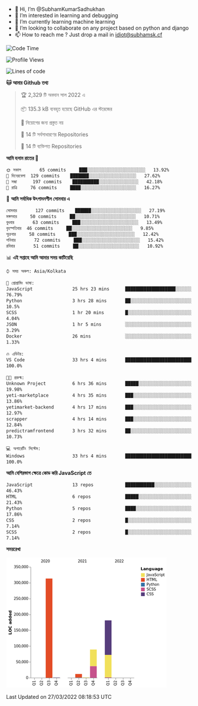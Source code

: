 - 👋 Hi, I’m @SubhamKumarSadhukhan
- 👀 I’m interested in learning and debugging
- 🌱 I’m currently learning machine learning
- 💞️ I’m looking to collaborate on any project based on python and django
- 📫 How to reach me ?
      Just drop a mail in idiot@subhamsk.cf

<!---
SubhamKumarSadhukhan/SubhamKumarSadhukhan is a ✨ special ✨ repository because its `README.md` (this file) appears on your GitHub profile.
You can click the Preview link to take a look at your changes.
--->


<!--START_SECTION:waka-->
![Code Time](http://img.shields.io/badge/Code%20Time-333%20hrs%2029%20mins-blue)

![Profile Views](http://img.shields.io/badge/%E0%A6%AA%E0%A7%8D%E0%A6%B0%E0%A7%8B%E0%A6%AB%E0%A6%BE%E0%A6%87%E0%A6%B2%20%E0%A6%A6%E0%A6%B0%E0%A7%8D%E0%A6%B6%E0%A6%A8-2-blue)

![Lines of code](https://img.shields.io/badge/%E0%A6%B9%E0%A7%8D%E0%A6%AF%E0%A6%BE%E0%A6%B2%E0%A7%8B%20%E0%A6%93%E0%A6%AF%E0%A6%BC%E0%A6%BE%E0%A6%B0%E0%A7%8D%E0%A6%B2%E0%A7%8D%E0%A6%A1%20%E0%A6%A5%E0%A7%87%E0%A6%95%E0%A7%87%20%E0%A6%86%E0%A6%AE%E0%A6%BF%20%E0%A6%B2%E0%A6%BF%E0%A6%96%E0%A7%87%E0%A6%9B%E0%A6%BF-597%20Thousand%20%E0%A6%95%E0%A7%8B%E0%A6%A1%E0%A7%87%E0%A6%B0%20%E0%A6%B2%E0%A6%BE%E0%A6%87%E0%A6%A8-blue)

**🐱 আমার Github তথ্য** 

> 🏆 2,329 টি অবদান সাল 2022 এ
 > 
> 📦 135.3 kB ব্যবহৃত হয়েছে GitHub এর স্টরেজের 
 > 
> 🚫 নিয়োগের জন্য প্রস্তুত নয়
 > 
> 📜 14 টি সর্বসাধারণের Repositories 
 > 
> 🔑 14 টি ব্যক্তিগত Repositories  
 > 
**আমি হলাম রাতের 🦉** 

```text
🌞 সকাল       65 commits     ███░░░░░░░░░░░░░░░░░░░░░░   13.92% 
🌆 দিনেরবেলা  129 commits    ███████░░░░░░░░░░░░░░░░░░   27.62% 
🌃 সন্ধা      197 commits    ██████████░░░░░░░░░░░░░░░   42.18% 
🌙 রাত্রি     76 commits     ████░░░░░░░░░░░░░░░░░░░░░   16.27%

```
📅 **আমি সর্বাধিক উৎপাদনশীল সোমবার এ** 

```text
সোমবার       127 commits    ██████░░░░░░░░░░░░░░░░░░░   27.19% 
মঙ্গলবার     50 commits     ██░░░░░░░░░░░░░░░░░░░░░░░   10.71% 
বুধবার       63 commits     ███░░░░░░░░░░░░░░░░░░░░░░   13.49% 
বৃহস্পতিবার  46 commits     ██░░░░░░░░░░░░░░░░░░░░░░░   9.85% 
শুক্রবার     58 commits     ███░░░░░░░░░░░░░░░░░░░░░░   12.42% 
শনিবার       72 commits     ███░░░░░░░░░░░░░░░░░░░░░░   15.42% 
রবিবার       51 commits     ██░░░░░░░░░░░░░░░░░░░░░░░   10.92%

```


📊 **এই সপ্তাহে আমি আমার সময় কাটিয়েছি** 

```text
⌚︎ সময় অঞ্চল: Asia/Kolkata

💬 প্রোগ্রামিং ভাষা: 
JavaScript               25 hrs 23 mins      ███████████████████░░░░░░   76.79% 
Python                   3 hrs 28 mins       ██░░░░░░░░░░░░░░░░░░░░░░░   10.5% 
SCSS                     1 hr 20 mins        █░░░░░░░░░░░░░░░░░░░░░░░░   4.04% 
JSON                     1 hr 5 mins         ░░░░░░░░░░░░░░░░░░░░░░░░░   3.29% 
Docker                   26 mins             ░░░░░░░░░░░░░░░░░░░░░░░░░   1.33%

🔥 এডিটর: 
VS Code                  33 hrs 4 mins       █████████████████████████   100.0%

🐱‍💻 প্রকল্ম: 
Unknown Project          6 hrs 36 mins       █████░░░░░░░░░░░░░░░░░░░░   19.98% 
yeti-marketplace         4 hrs 35 mins       ███░░░░░░░░░░░░░░░░░░░░░░   13.86% 
yetimarket-backend       4 hrs 17 mins       ███░░░░░░░░░░░░░░░░░░░░░░   12.97% 
scrapper                 4 hrs 14 mins       ███░░░░░░░░░░░░░░░░░░░░░░   12.84% 
predictramfrontend       3 hrs 32 mins       ██░░░░░░░░░░░░░░░░░░░░░░░   10.73%

💻 অপারেটিং সিস্টেম: 
Windows                  33 hrs 4 mins       █████████████████████████   100.0%

```

**আমি বেশিরভাগ ক্ষেত্রে কোড করি JavaScript তে** 

```text
JavaScript               13 repos            ███████████░░░░░░░░░░░░░░   46.43% 
HTML                     6 repos             █████░░░░░░░░░░░░░░░░░░░░   21.43% 
Python                   5 repos             ████░░░░░░░░░░░░░░░░░░░░░   17.86% 
CSS                      2 repos             █░░░░░░░░░░░░░░░░░░░░░░░░   7.14% 
SCSS                     2 repos             █░░░░░░░░░░░░░░░░░░░░░░░░   7.14%

```


**সময়রেখা**

![Chart not found](https://raw.githubusercontent.com/SubhamKumarSadhukhan/SubhamKumarSadhukhan/main/charts/bar_graph.png) 


 Last Updated on 27/03/2022 08:18:53 UTC
<!--END_SECTION:waka-->
